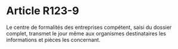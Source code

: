 # Article R123-9

Le centre de formalités des entreprises compétent, saisi du dossier complet, transmet le jour même aux organismes destinataires les informations et pièces les concernant.
